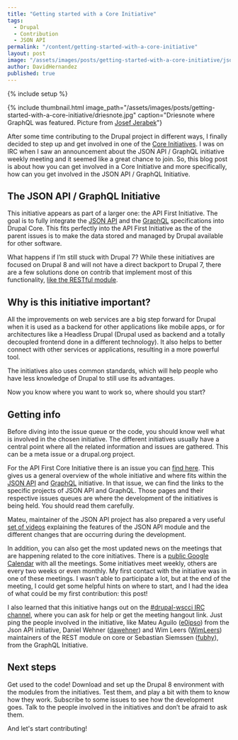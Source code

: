 ```yaml
---
title: "Getting started with a Core Initiative"
tags:
  - Drupal
  - Contribution
  - JSON API
permalink: "/content/getting-started-with-a-core-initiative"
layout: post
image: "/assets/images/posts/getting-started-with-a-core-initiative/json-api.png"
author: DavidHernandez
published: true
---
```


{% include setup %}

{% include thumbnail.html image_path="/assets/images/posts/getting-started-with-a-core-initiative/driesnote.jpg" caption="Driesnote where GraphQL was featured. Picture from [Josef Jerabek](https://www.flickr.com/photos/pepej/21647813349/)"}

After some time contributing to the Drupal project in different ways, I finally decided to step up and get involved in one of the [Core Initiatives](https://www.drupal.org/about/strategic-initiatives). I was on IRC when I saw an announcement about the JSON API / GraphQL initiative weekly meeting and it seemed like a great chance to join. So, this blog post is about how you can get involved in a Core Initiative and more specifically, how can you get involved in the JSON API / GraphQL Initiative.

## The JSON API / GraphQL Initiative

This initiative appears as part of a larger one: the API First Initiative. The goal is to fully integrate the [JSON API](http://jsonapi.org/) and the [GraphQL](http://graphql.org/) specifications into Drupal Core. This fits perfectly into the API First Initiative as the of the parent issues is to make the data stored and managed by Drupal available for other software.

What happens if I’m still stuck with Drupal 7? While these initiatives are focused on Drupal 8 and will not have a direct backport to Drupal 7, there are a few solutions done on contrib that implement most of this functionality, [like the RESTful module](https://www.drupal.org/project/restful).

## Why is this initiative important?

All the improvements on web services are a big step forward for Drupal when it is used as a backend for other applications like mobile apps, or for architectures like a Headless Drupal (Drupal used as backend and a totally decoupled frontend done in a different technology). It also helps to better connect with other services or applications, resulting in a more powerful tool.

The initiatives also uses common standards, which will help people who have less knowledge of Drupal to still use its advantages.

Now you know where you want to work so, where should you start?

## Getting info

Before diving into the issue queue or the code, you should know well what is involved in the chosen initiative. The different initiatives usually have a central point where all the related information and issues are gathered. This can be a meta issue or a drupal.org project.

For the API First Core Initiative there is an issue you can [find here](https://www.drupal.org/node/2757967). This gives us a general overview of the whole initiative and where fits within the [JSON API](https://www.drupal.org/project/jsonapi) and [GraphQL](https://www.drupal.org/project/graphql) initiative. In that issue, we can find the links to the specific projects of JSON API and GraphQL. Those pages and their respective issues queues are where the development of the initiatives is being held. You should read them carefully.

Mateu, maintainer of the JSON API project has also prepared a very useful [set of videos](https://www.youtube.com/playlist?list=PLZOQ_ZMpYrZsyO-3IstImK1okrpfAjuMZ) explaining the features of the JSON API module and the different changes that are occurring during the development.

In addition, you can also get the most updated news on the meetings that are happening related to the core initiatives. There is a [public Google Calendar](https://calendar.google.com/calendar/embed?src=happypunch.com_eq0e09s0kvcs7v5scdi8f8cm70%40group.calendar.google.com) with all the meetings. Some initiatives meet weekly, others are every two weeks or even monthly. My first contact with the initiative was in one of these meetings. I wasn’t able to participate a lot, but at the end of the meeting, I could get some helpful hints on where to start, and I had the idea of what could be my first contribution: this post!

I also learned that this initiative hangs out on the [#drupal-wscci IRC channel](https://webchat.freenode.net/?channels=drupal-wscci), where you can ask for help or get the meeting hangout link. Just ping the people involved in the initiative, like Mateu Aguilo ([e0ipso](https://www.drupal.org/u/e0ipso)) from the Json API initiative, Daniel Wehner ([dawehner](https://www.drupal.org/u/dawehner)) and Wim Leers ([WimLeers](https://www.drupal.org/u/wim-leers)) maintainers of the REST module on core or Sebastian Siemssen ([fubhy](https://www.drupal.org/u/fubhy)), from the GraphQL Initiative.

## Next steps

Get used to the code! Download and set up the Drupal 8 environment with the modules from the initiatives. Test them, and play a bit with them to know how they work. Subscribe to some issues to see how the development goes. Talk to the people involved in the initiatives and don’t be afraid to ask them.

And let's start contributing!

